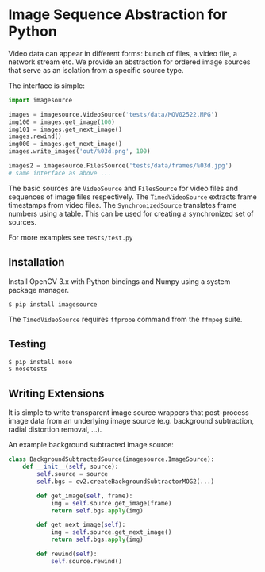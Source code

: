 # Image Sequence Abstraction for Python

Video data can appear in different forms: bunch of files, a video file, a network stream etc. 
We provide an abstraction for ordered image sources that serve as an isolation from a specific source type.

The interface is simple:

```python
import imagesource

images = imagesource.VideoSource('tests/data/MOV02522.MPG')
img100 = images.get_image(100)
img101 = images.get_next_image()
images.rewind()
img000 = images.get_next_image()
images.write_images('out/%03d.png', 100)

images2 = imagesource.FilesSource('tests/data/frames/%03d.jpg')
# same interface as above ...
```

The basic sources are `VideoSource` and `FilesSource` for video files and sequences of image files respectively. The `TimedVideoSource` extracts frame timestamps from video files. The `SynchronizedSource` translates frame numbers using a table. This can be used for creating a synchronized set of sources.

For more examples see `tests/test.py`

## Installation

Install OpenCV 3.x with Python bindings and Numpy using a system package manager.

`$ pip install imagesource`

The `TimedVideoSource` requires `ffprobe` command from the `ffmpeg` suite.

## Testing

```
$ pip install nose
$ nosetests
```

## Writing Extensions

It is simple to write transparent image source wrappers that post-process image data from an underlying image source (e.g. background subtraction, radial distortion removal, ...). 

An example background subtracted image source:

```python
class BackgroundSubtractedSource(imagesource.ImageSource):
    def __init__(self, source):
        self.source = source
        self.bgs = cv2.createBackgroundSubtractorMOG2(...)

        def get_image(self, frame):
            img = self.source.get_image(frame)
            return self.bgs.apply(img)

        def get_next_image(self):
            img = self.source.get_next_image()
            return self.bgs.apply(img)

        def rewind(self):
            self.source.rewind()
```    
